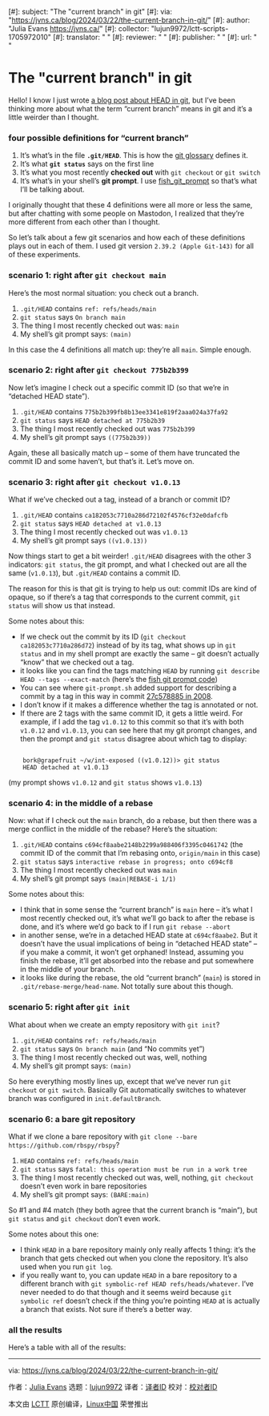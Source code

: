 [#]: subject: "The "current branch" in git"
[#]: via: "https://jvns.ca/blog/2024/03/22/the-current-branch-in-git/"
[#]: author: "Julia Evans https://jvns.ca/"
[#]: collector: "lujun9972/lctt-scripts-1705972010"
[#]: translator: " "
[#]: reviewer: " "
[#]: publisher: " "
[#]: url: " "

The "current branch" in git
======

Hello! I know I just wrote [a blog post about HEAD in git][1], but I’ve been thinking more about what the term “current branch” means in git and it’s a little weirder than I thought.

### four possible definitions for “current branch”

  1. It’s what’s in the file **`.git/HEAD`**. This is how the [git glossary][2] defines it.
  2. It’s what **`git status`** says on the first line
  3. It’s what you most recently **checked out** with `git checkout` or `git switch`
  4. It’s what’s in your shell’s **git prompt**. I use [fish_git_prompt][3] so that’s what I’ll be talking about.



I originally thought that these 4 definitions were all more or less the same, but after chatting with some people on Mastodon, I realized that they’re more different from each other than I thought.

So let’s talk about a few git scenarios and how each of these definitions plays out in each of them. I used git version `2.39.2 (Apple Git-143)` for all of these experiments.

### scenario 1: right after `git checkout main`

Here’s the most normal situation: you check out a branch.

  1. `.git/HEAD` contains `ref: refs/heads/main`
  2. `git status` says `On branch main`
  3. The thing I most recently checked out was: `main`
  4. My shell’s git prompt says: `(main)`



In this case the 4 definitions all match up: they’re all `main`. Simple enough.

### scenario 2: right after `git checkout 775b2b399`

Now let’s imagine I check out a specific commit ID (so that we’re in “detached HEAD state”).

  1. `.git/HEAD` contains `775b2b399fb8b13ee3341e819f2aaa024a37fa92`
  2. `git status` says `HEAD detached at 775b2b39`
  3. The thing I most recently checked out was `775b2b399`
  4. My shell’s git prompt says `((775b2b39))`



Again, these all basically match up – some of them have truncated the commit ID and some haven’t, but that’s it. Let’s move on.

### scenario 3: right after `git checkout v1.0.13`

What if we’ve checked out a tag, instead of a branch or commit ID?

  1. `.git/HEAD` contains `ca182053c7710a286d72102f4576cf32e0dafcfb`
  2. `git status` says `HEAD detached at v1.0.13`
  3. The thing I most recently checked out was `v1.0.13`
  4. My shell’s git prompt says `((v1.0.13))`



Now things start to get a bit weirder! `.git/HEAD` disagrees with the other 3 indicators: `git status`, the git prompt, and what I checked out are all the same (`v1.0.13`), but `.git/HEAD` contains a commit ID.

The reason for this is that git is trying to help us out: commit IDs are kind of opaque, so if there’s a tag that corresponds to the current commit, `git status` will show us that instead.

Some notes about this:

  * If we check out the commit by its ID (`git checkout ca182053c7710a286d72`) instead of by its tag, what shows up in `git status` and in my shell prompt are exactly the same – git doesn’t actually “know” that we checked out a tag.
  * it looks like you can find the tags matching `HEAD` by running `git describe HEAD --tags --exact-match` (here’s the [fish git prompt code][4])
  * You can see where `git-prompt.sh` added support for describing a commit by a tag in this way in commit [27c578885 in 2008][5].
  * I don’t know if it makes a difference whether the tag is annotated or not.
  * If there are 2 tags with the same commit ID, it gets a little weird. For example, if I add the tag `v1.0.12` to this commit so that it’s with both `v1.0.12` and `v1.0.13`, you can see here that my git prompt changes, and then the prompt and `git status` disagree about which tag to display:



```

    bork@grapefruit ~/w/int-exposed ((v1.0.12))> git status
    HEAD detached at v1.0.13

```

(my prompt shows `v1.0.12` and `git status` shows `v1.0.13`)

### scenario 4: in the middle of a rebase

Now: what if I check out the `main` branch, do a rebase, but then there was a merge conflict in the middle of the rebase? Here’s the situation:

  1. `.git/HEAD` contains `c694cf8aabe2148b2299a988406f3395c0461742` (the commit ID of the commit that I’m rebasing onto, `origin/main` in this case)
  2. `git status` says `interactive rebase in progress; onto c694cf8`
  3. The thing I most recently checked out was `main`
  4. My shell’s git prompt says `(main|REBASE-i 1/1)`



Some notes about this:

  * I think that in some sense the “current branch” is `main` here – it’s what I most recently checked out, it’s what we’ll go back to after the rebase is done, and it’s where we’d go back to if I run `git rebase --abort`
  * in another sense, we’re in a detached HEAD state at `c694cf8aabe2`. But it doesn’t have the usual implications of being in “detached HEAD state” – if you make a commit, it won’t get orphaned! Instead, assuming you finish the rebase, it’ll get absorbed into the rebase and put somewhere in the middle of your branch.
  * it looks like during the rebase, the old “current branch” (`main`) is stored in `.git/rebase-merge/head-name`. Not totally sure about this though.



### scenario 5: right after `git init`

What about when we create an empty repository with `git init`?

  1. `.git/HEAD` contains `ref: refs/heads/main`
  2. `git status` says `On branch main` (and “No commits yet”)
  3. The thing I most recently checked out was, well, nothing
  4. My shell’s git prompt says: `(main)`



So here everything mostly lines up, except that we’ve never run `git checkout` or `git switch`. Basically Git automatically switches to whatever branch was configured in `init.defaultBranch`.

### scenario 6: a bare git repository

What if we clone a bare repository with `git clone --bare https://github.com/rbspy/rbspy`?

  1. `HEAD` contains `ref: refs/heads/main`
  2. `git status` says `fatal: this operation must be run in a work tree`
  3. The thing I most recently checked out was, well, nothing, `git checkout` doesn’t even work in bare repositories
  4. My shell’s git prompt says: `(BARE:main)`



So #1 and #4 match (they both agree that the current branch is “main”), but `git status` and `git checkout` don’t even work.

Some notes about this one:

  * I think `HEAD` in a bare repository mainly only really affects 1 thing: it’s the branch that gets checked out when you clone the repository. It’s also used when you run `git log`.
  * if you really want to, you can update `HEAD` in a bare repository to a different branch with `git symbolic-ref HEAD refs/heads/whatever`. I’ve never needed to do that though and it seems weird because `git symbolic ref` doesn’t check if the thing you’re pointing `HEAD` at is actually a branch that exists. Not sure if there’s a better way.



### all the results

Here’s a table with all of the results:

--------------------------------------------------------------------------------

via: https://jvns.ca/blog/2024/03/22/the-current-branch-in-git/

作者：[Julia Evans][a]
选题：[lujun9972][b]
译者：[译者ID](https://github.com/译者ID)
校对：[校对者ID](https://github.com/校对者ID)

本文由 [LCTT](https://github.com/LCTT/TranslateProject) 原创编译，[Linux中国](https://linux.cn/) 荣誉推出

[a]: https://jvns.ca/
[b]: https://github.com/lujun9972
[1]: https://jvns.ca/blog/2024/03/08/how-head-works-in-git/
[2]: https://git-scm.com/docs/gitglossary#def_HEAD
[3]: https://fishshell.com/docs/current/cmds/fish_git_prompt.html
[4]: https://github.com/fish-shell/fish-shell/blob/a5156e9e0e89bff2bd81ac945a019bad34f14346/share/functions/fish_git_prompt.fish#L521-L527
[5]: https://github.com/git/git/commit/27c578885a0b8f56430c5a24f558e2b45cf04a38
